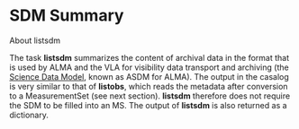 

# SDM Summary 

About listsdm

The task **listsdm** summarizes the content of archival data in the format that is used by ALMA and the VLA for visibility data transport and archiving (the [Science Data Model](https://casa.nrao.edu/casadocs-devel/stable/casa-fundamentals/the-science-data-model), known as ASDM for ALMA). The output in the casalog is very similar to that of **listobs**, which reads the metadata after conversion to a MeasurementSet (see next section). **listsdm** therefore does not require the SDM to be filled into an MS. The output of **listsdm** is also returned as a dictionary.

